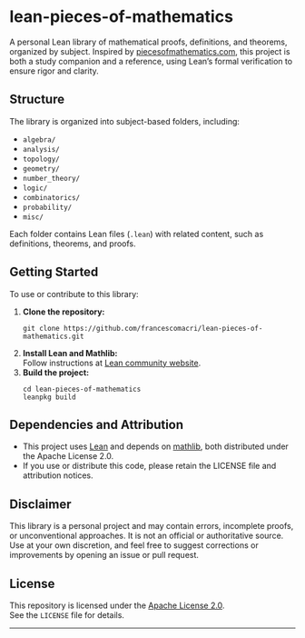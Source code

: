 # lean-pieces-of-mathematics

A personal Lean library of mathematical proofs, definitions, and theorems, organized by subject. Inspired by [piecesofmathematics.com](https://www.piecesofmathematics.com), this project is both a study companion and a reference, using Lean’s formal verification to ensure rigor and clarity.

## Structure

The library is organized into subject-based folders, including:

- `algebra/`
- `analysis/`
- `topology/`
- `geometry/`
- `number_theory/`
- `logic/`
- `combinatorics/`
- `probability/`
- `misc/`

Each folder contains Lean files (`.lean`) with related content, such as definitions, theorems, and proofs.

## Getting Started

To use or contribute to this library:

1. **Clone the repository:**
   ```
   git clone https://github.com/francescomacri/lean-pieces-of-mathematics.git
   ```
2. **Install Lean and Mathlib:**  
   Follow instructions at [Lean community website](https://leanprover-community.github.io/get_started.html).
3. **Build the project:**
   ```
   cd lean-pieces-of-mathematics
   leanpkg build
   ```

## Dependencies and Attribution

- This project uses [Lean](https://leanprover-community.github.io/) and depends on [mathlib](https://github.com/leanprover-community/mathlib), both distributed under the Apache License 2.0.
- If you use or distribute this code, please retain the LICENSE file and attribution notices.

## Disclaimer

This library is a personal project and may contain errors, incomplete proofs, or unconventional approaches. It is not an official or authoritative source. Use at your own discretion, and feel free to suggest corrections or improvements by opening an issue or pull request.

## License

This repository is licensed under the [Apache License 2.0](LICENSE).  
See the `LICENSE` file for details.

---
